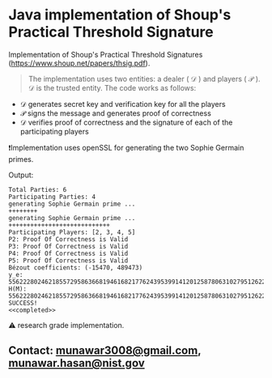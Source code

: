 # Java implementation of Shoup's Practical Threshold Signature

Implementation of Shoup's Practical Threshold Signatures (https://www.shoup.net/papers/thsig.pdf). 
<br/>

> The implementation uses two entities: a dealer ( $\mathcal{D}$ ) and players ( $\mathcal{P}$ ). $\mathcal{D}$ is the trusted entity. The code works as follows:
* $\mathcal{D}$ generates secret key and verification key for all the players 
* $\mathcal{P}$ signs the message and generates proof of correctness
* $\mathcal{D}$ verifies proof of correctness and the signature of each of the participating players

❗Implementation uses openSSL for generating the two Sophie Germain primes.

Output:
```
Total Parties: 6
Participating Parties: 4
generating Sophie Germain prime ...
++++++++
generating Sophie Germain prime ...
++++++++++++++++++++++++++++
Participating Players: [2, 3, 4, 5]
P2: Proof Of Correctness is Valid
P3: Proof Of Correctness is Valid
P4: Proof Of Correctness is Valid
P5: Proof Of Correctness is Valid
Bézout coefficients: (-15470, 489473)
y_e:  55622280246218557295863668194616821776243953991412012587806310279512622926217
H(M): 55622280246218557295863668194616821776243953991412012587806310279512622926217
SUCCESS!
<<completed>>
```

:warning: research grade implementation.

## Contact: munawar3008@gmail.com, munawar.hasan@nist.gov
